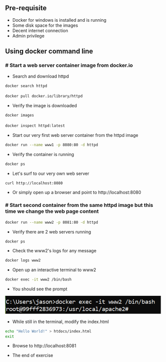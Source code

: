 ## Pre-requisite
- Docker for windows is installed and is running
- Some disk space for the images
- Decent internet connection
- Admin privilege 

## Using docker command line
### # Start a web server container image from docker.io
- Search and download httpd
``` bash
docker search httpd

docker pull docker.io/library/httpd
```

- Verify the image is downloaded
``` bash
docker images

docker inspect httpd:latest
```

- Start our very first web server container from the httpd image
``` bash
docker run --name www1 -p 8080:80 -d httpd
```

- Verify the container is running
``` bash
docker ps

```

- Let's surf to our very own web server
``` bash
curl http://localhost:8080
```

- Or simply open up a browser and point to http://localhost:8080

### # Start second container from the same httpd image but this time we change the web page content
``` bash
docker run --name www2 -p 8081:80 -d httpd
```

- Verify there are 2 web servers running
``` bash
docker ps 
```

- Check the www2's logs for any message
``` bash
docker logs www2
```

- Open up an interactive terminal to www2
``` bash
docker exec -it www2 /bin/bash
```

- You should see the prompt

![image](images/www2_shell.PNG)

- While still in the terminal, modify the index.html
``` bash
echo "Hello World!" > htdocs/index.html
exit
```

- Browse to http://localhost:8081

- The end of exercise
















